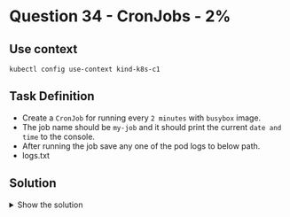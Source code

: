 # Question 34 - CronJobs - 2%

## Use context

```shell
kubectl config use-context kind-k8s-c1
```

## Task Definition

- Create a `CronJob` for running every `2 minutes` with `busybox` image.
- The job name should be `my-job` and it should print the current `date and time` to the console.
- After running the job save any one of the pod logs to below path.
- logs.txt

## Solution

<details>
  <summary>Show the solution</summary>

### Validate the CronJob

- Go to the documentation and search for `cronjob`.
- Copy the `cronjob.yaml` example.
- Create a file named `34.yaml`
- Change the name to `my-job`
- Change the `schedule` from "* * * * *" (means every minute) to "*/2 * * * *" (means every 2 minutes).
- Change the `container name` from `hello` to `my-job`.
- The `command` should be `date`. Remove the `echo` command.
- Save the 

Content of the file `34.yaml`:

```yaml
apiVersion: batch/v1
kind: CronJob
metadata:
  name: my-job
spec:
  schedule: "*/2 * * * *"
  jobTemplate:
    spec:
      template:
        spec:
          containers:
          - name: my-job
            image: busybox:1.28
            imagePullPolicy: IfNotPresent
            command:
            - /bin/sh
            - -c
            - date
          restartPolicy: OnFailure
```


### Apply the file 33.yaml

```shell
k apply -f 34.yaml
cronjob.batch/my-job created
```

### Validate the CronJob

```shell
k get cronjob my-job
NAME     SCHEDULE      SUSPEND   ACTIVE   LAST SCHEDULE   AGE
my-job   */2 * * * *   False     0        <none>          61s
```

### Watch the Pods

```shell
k get pod --watch
NAME                    READY   STATUS      RESTARTS   AGE
application             1/1     Running     0          18m
backend                 1/1     Running     0          18m
frontend                1/1     Running     0          18m
multi-pod               1/1     Running     0          18m
my-job-28874474-rzsrp   0/1     Completed   0          62s
my-job-28874476-l8zv2   0/1     Pending     0          0s
my-job-28874476-l8zv2   0/1     Pending     0          0s
my-job-28874476-l8zv2   0/1     ContainerCreating   0          0s
my-job-28874476-l8zv2   0/1     ContainerCreating   0          0s
my-job-28874476-l8zv2   0/1     Completed           0          0s
my-job-28874476-l8zv2   0/1     Completed           0          2s
my-job-28874476-l8zv2   0/1     Completed           0          2s
my-job-28874476-l8zv2   0/1     Completed           0          2s
my-job-28874476-l8zv2   0/1     Completed           0          3s
^C
```

### Check the logs of any of the Pods

```shell
k logs my-job-28874476-l8zv2
Sun Nov 24 17:16:00 UTC 2024
```

### Create the logs.txt with the logs of any of the Pods

```shell
k logs my-job-28874476-l8zv2 > logs.txt
```

```shell
cat logs.txt
Sun Nov 24 17:16:00 UTC 2024
```

</details>
